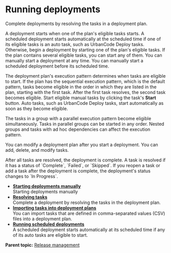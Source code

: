 # Running deployments

Complete deployments by resolving the tasks in a deployment plan.

A deployment starts when one of the plan's eligible tasks starts. A scheduled deployment starts automatically at the scheduled time if one of its eligible tasks is an auto task, such as UrbanCode Deploy tasks. Otherwise, begin a deployment by starting one of the plan's eligible tasks. If the plan contains several eligible tasks, you can start any of them. You can manually start a deployment at any time. You can manually start a scheduled deployment before its scheduled time.

The deployment plan's execution pattern determines when tasks are eligible to start. If the plan has the sequential execution pattern, which is the default pattern, tasks become eligible in the order in which they are listed in the plan, starting with the first task. After the first task resolves, the second task becomes eligible. Start eligible manual tasks by clicking the task's **Start** button. Auto tasks, such as UrbanCode Deploy tasks, start automatically as soon as they become eligible.

The tasks in a group with a parallel execution pattern become eligible simultaneously. Tasks in parallel groups can be started in any order. Nested groups and tasks with ad hoc dependencies can affect the execution pattern.

You can modify a deployment plan after you start a deployment. You can add, delete, and modify tasks.

After all tasks are resolved, the deployment is complete. A task is resolved if it has a status of \`Complete\`, \`Failed\`, or \`Skipped\`. If you reopen a task or add a task after the deployment is complete, the deployment's status changes to \`In Progress\`.

-   **[Starting deployments manually](../../com.crelease.doc/topics/cr_deployRun_manual.md)**  
Starting deployments manually
-   **[Resolving tasks](../../com.crelease.doc/topics/cr_deployRun_taskResolve.md)**  
Complete a deployment by resolving the tasks in the deployment plan.
-   **[Importing tasks into deployment plans](../../com.crelease.doc/topics/cr_deployPlan_importTasks.md)**  
You can import tasks that are defined in comma-separated values \(CSV\) files into a deployment plan.
-   **[Running scheduled deployments](../../com.crelease.doc/topics/cr_deployRun_scheduled.md)**  
A scheduled deployment starts automatically at its scheduled time if any of its auto tasks are eligible to start.

**Parent topic:** [Release management](../../com.crelease.doc/topics/c_node_releases.md)

